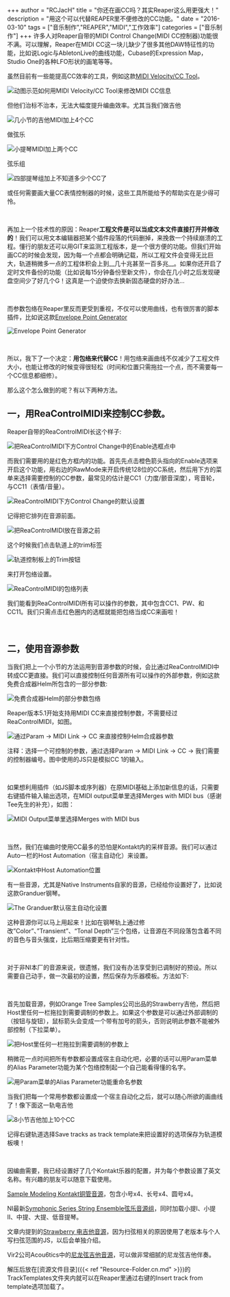 +++
author = "RCJacH"
title =  "你还在画CC吗？其实Reaper这么用更强大！"
description = "用这个可以代替REAPER里不便修改的CC功能。"
date = "2016-03-10"
tags = ["音乐制作","REAPER","MIDI","工作效率"]
categories = ["音乐制作"]
+++
许多人对Reaper自带的MIDI Control Change(MIDI CC控制器)功能很不满。可以理解，Reaper在MIDI CC这一块儿缺少了很多其他DAW特征性的功能，比如说Logic与AbletonLive的曲线功能，Cubase的Expression Map，Studio One的各种LFO形状的画笔等等。

虽然目前有一些能提高CC效率的工具，例如这款[MIDI Velocity/CC Tool](http://stash.reaper.fm/20029/MIDI%20velocity%20tool.zip)。

![动图示范如何用MIDI Velocity/CC Tool来修改MIDI CC信息](https://cloud.githubusercontent.com/assets/12930244/13280578/d51a8928-db19-11e5-8820-1d171a50e222.gif)

但他们治标不治本，无法大幅度提升编曲效率。尤其当我们做吉他

![几小节的吉他MIDI加上4个CC](https://user-images.githubusercontent.com/12930244/28321427-d635a9e0-6c05-11e7-9790-431d39fddc11.png)


做弦乐

![小提琴MIDI加上两个CC](https://user-images.githubusercontent.com/12930244/28321436-d6ac0d60-6c05-11e7-8679-8b056c58fec5.png)


弦乐组

![四部提琴组加上不知道多少个CC了](https://user-images.githubusercontent.com/12930244/28321439-d6bfc558-6c05-11e7-9226-1e6b04710563.png)


或任何需要画大量CC表情控制器的时候，这些工具所能给予的帮助实在是少得可怜。

<br>

再加上一个技术性的原因：Reaper**工程文件是可以当成文本文件直接打开并修改的**！我们可以用文本编辑器把某个插件段落的代码删掉，来挽救一个持续崩溃的工程。懂行的朋友还可以用GIT来监测工程版本，是一个很方便的功能。但我们开始画CC的时候会发现，因为每一个点都会明确记载，所以工程文件会变得无比巨大，轨道稍微多一点的工程体积会上到__几十兆甚至一百多兆__。如果你还开启了定时文件备份的功能（比如说每15分钟备份至新文件），你会在几小时之后发现硬盘空间少了好几个G！这真是一个迫使你去换新固态硬盘的好办法…

<br>

而参数包络在Reaper里反而更受到重视，不仅可以使用曲线，也有很厉害的脚本插件，比如说这款[Envelope Point Generator](http://forum.cockos.com/showthread.php?t=153348)

![Envelope Point Generator](http://i.imgur.com/xjxyQeJ.gif)

<br>

所以，我下了一个决定：**用包络来代替CC**！用包络来画曲线不仅减少了工程文件大小，也能让修改的时候变得很轻松（时间和位置只需拖拉一个点，而不需要每一个CC信息都细修）。

那么这个怎么做到的呢？有以下两种方法。

 

## 一，用ReaControlMIDI来控制CC参数。

 

Reaper自带的ReaControlMIDI长这个样子: 

![把ReaControlMIDI下方Control Change中的Enable选框点中](https://user-images.githubusercontent.com/12930244/28321437-d6acd93e-6c05-11e7-81b3-f7e175d30270.png)

而我们需要用的是红色方框内的功能。首先先点击橙色箭头指向的Enable选项来开启这个功能，用右边的RawMode来开启传统128位的CC系统，然后用下方的菜单来选择需要控制的CC参数，最常见的估计是CC1（力度/颤音深度），弯音轮，与CC11（表情/音量）。

![ReaControlMIDI下方Control Change的默认设置](https://user-images.githubusercontent.com/12930244/28321434-d68b3900-6c05-11e7-97d2-f5e3e9596fef.png)

记得把它排列在音源前面。

![把ReaControlMIDI放在音源之前](https://user-images.githubusercontent.com/12930244/28321435-d6a0183e-6c05-11e7-94a9-fa807161480c.png)


这个时候我们点击轨道上的trim标签

![轨道控制板上的Trim按钮](https://user-images.githubusercontent.com/12930244/28321430-d664b85c-6c05-11e7-8bee-08b4ed7c74c0.png)

来打开包络设置。

![ReaControlMIDI的包络列表](https://user-images.githubusercontent.com/12930244/28321425-d62db028-6c05-11e7-8160-cf35dd8b048a.png)

我们能看到ReaControlMIDI所有可以操作的参数，其中包含CC1、PW、和CC11。我们只需点击红色圈内的选框就能把包络当成CC来画啦！

<br>

## 二，使用音源参数

当我们把上一个小节的方法运用到音源参数的时候，会比通过ReaControlMIDI中转成CC更直接。我们可以直接控制任何音源所有可以操作的外部参数，例如这款免费合成器Helm所包含的一部分参数:

![免费合成器Helm的部分参数包络](https://user-images.githubusercontent.com/12930244/28321428-d653171e-6c05-11e7-9678-2a91ec2d5867.png)

Reaper版本5.1开始支持用MIDI CC来直接控制参数，不需要经过ReaControlMIDI，如图。

![通过Param -> MIDI Link -> CC 来直接控制Helm合成器参数](https://cloud.githubusercontent.com/assets/12930244/13278628/cfdf93a2-db0c-11e5-93f9-b7252196be1f.gif)

注释：选择一个可控制的参数，通过选择Param -> MIDI Link  -> CC -> 我们需要的控制器编号。图中使用的JS只是模拟CC 1的输入。

<br>

如果想利用插件（如JS脚本或序列器）在原MIDI基础上添加新信息的话，只需要右键插件输入输出选项，在MIDI output菜单里选择Merges with MIDI bus（感谢Tee先生的补充），如图：

![MIDI Output菜单里选择Merges with MIDI bus](https://cloud.githubusercontent.com/assets/12930244/13278844/8c897eae-db0e-11e5-84e5-a5d78e3dea8f.gif)

<br>


当然，我们在编曲时使用CC最多的恐怕是Kontakt内的采样音源。我们可以通过Auto一栏的Host Automation（宿主自动化）来设置。

![Kontakt中Host Automation位置](https://user-images.githubusercontent.com/12930244/28321432-d66cb480-6c05-11e7-9e70-031141d31a33.png)


有一些音源，尤其是Native Instruments自家的音源，已经给你设置好了，比如说这款Granduer钢琴。

![The Granduer默认宿主自动化设置](https://user-images.githubusercontent.com/12930244/28321426-d62ef776-6c05-11e7-8c38-ab36b73ee83f.png)


这种音源你可以马上用起来！比如在钢琴轨上通过修改”Color”、”Transient”、“Tonal Depth”三个包络，让音源在不同段落包含着不同的音色与音头强度，比后期压缩要更有针对性。

<br>

对于非NI本厂的音源来说，很遗憾，我们没有办法享受到已调制好的预设。所以需要自己动手，做一次最初的设置，然后保存为乐器模板。方法如下:

<br>

首先加载音源，例如Orange Tree Samples公司出品的Strawberry吉他，然后把Host里任何一栏拖拉到需要调制的参数上。如果这个参数是可以通过外部调制的（按钮与旋钮），鼠标箭头会变成一个带有加号的箭头，否则说明此参数不能被外部控制（下拉菜单）。

![把Host里任何一栏拖拉到需要调制的参数上](https://cloud.githubusercontent.com/assets/12930244/13278216/ce0c0cb6-db09-11e5-994e-2175eb68708a.gif)

稍微花一点时间把所有参数都设置成宿主自动化吧，必要的话可以用Param菜单的Alias Parameter功能为某个包络控制起一个自己能看得懂的名字。

![用Param菜单的Alias Parameter功能重命名参数](https://cloud.githubusercontent.com/assets/12930244/13278239/f817dc42-db09-11e5-9c23-0d9724428d28.gif)

当我们把每一个常用参数都设置成一个宿主自动化之后，就可以随心所欲的画曲线了！像下面这一轨电吉他    

![8小节吉他加上10个CC](https://user-images.githubusercontent.com/12930244/28321424-d61febbe-6c05-11e7-84f5-2710192edef5.png)


记得右键轨道选择Save tracks as track template来把设置好的选项保存为轨道模板噢！

<br>

因编曲需要，我已经设置好了几个Kontakt乐器的配置，并为每个参数设置了英文名称。有兴趣的朋友可以随意下载使用。

[Sample Modeling Kontakt铜管音源](https://github.com/RCJacH/BlogImages/files/144171/Sample.Modeling.Kontakt.zip)，包含小号x4、长号x4、圆号x4。

NI最新[Symphonic Series String Ensemble弦乐音源组](https://github.com/RCJacH/BlogImages/files/144172/SSSE.Strings.zip)，同时加载小提I、小提II、中提、大提、低音提琴。

文章内提到的[Strawberry 电吉他音源](https://github.com/RCJacH/BlogImages/files/144175/EG.Strawberry.zip)，因为扫弦相关的原因使用了老版本与个人写扫弦范围的JS，以后会单独介绍。

Vir2公司Acou6tics中的[尼龙弦吉他音源](https://github.com/RCJacH/BlogImages/files/144174/AG.Nylon.zip)，可以做非常细腻的尼龙弦吉他伴奏。

解压后放在[资源文件目录]({{< ref "Resource-Folder.cn.md" >}})的TrackTemplates文件夹内就可以在Reaper里通过右键的Insert track from template选项加载了。